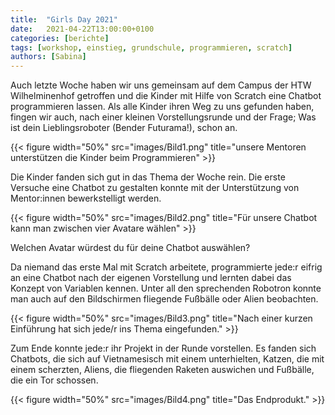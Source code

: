 ```yaml
---
title:  "Girls Day 2021"
date:   2021-04-22T13:00:00+0100
categories: [berichte]
tags: [workshop, einstieg, grundschule, programmieren, scratch]
authors: [Sabina]
---
```

Auch letzte Woche haben wir uns gemeinsam auf dem Campus der HTW Wilhelminenhof getroffen und die Kinder mit Hilfe von Scratch eine Chatbot programmieren lassen.
Als alle Kinder ihren Weg zu uns gefunden haben, fingen wir auch, nach einer kleinen Vorstellungsrunde und der Frage; Was ist dein Lieblingsroboter (Bender Futurama!), schon an.

{{< figure width="50%" src="images/Bild1.png" title="unsere Mentoren unterstützen die Kinder beim Programmieren" >}}
 
Die Kinder fanden sich gut in das Thema der Woche rein. Die erste Versuche eine Chatbot zu gestalten konnte mit der Unterstützung von Mentor:innen bewerkstelligt werden.

{{< figure width="50%" src="images/Bild2.png" title="Für unsere Chatbot kann man zwischen vier Avatare wählen" >}}

Welchen Avatar würdest du für deine Chatbot auswählen?

Da niemand das erste Mal mit Scratch arbeitete, programmierte jede:r eifrig an eine Chatbot nach der eigenen Vorstellung und lernten dabei das Konzept von Variablen kennen.
Unter all den sprechenden Robotron konnte man auch auf den Bildschirmen fliegende Fußbälle oder Alien beobachten.
 
{{< figure width="50%" src="images/Bild3.png" title="Nach einer kurzen Einführung hat sich jede/r ins Thema eingefunden." >}}

Zum Ende konnte jede:r ihr Projekt in der Runde vorstellen. Es fanden sich Chatbots, die sich auf Vietnamesisch mit einem unterhielten, Katzen, die mit einem scherzten, Aliens, die fliegenden Raketen auswichen und Fußbälle, die ein Tor schossen.

{{< figure width="50%" src="images/Bild4.png" title="Das Endprodukt." >}}
 
